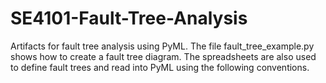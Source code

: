 # SE4101-Fault-Tree-Analysis

Artifacts for fault tree analysis using PyML.  The file fault_tree_example.py shows how to create a fault tree diagram.  The spreadsheets are also used to define fault trees and read into PyML using the following conventions.
